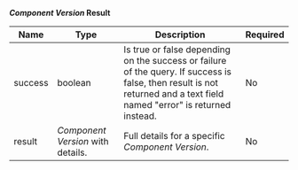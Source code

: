 **_Component Version_ Result**

| Name    | Type                              | Description                                                                                                                                                             | Required |
|---------|-----------------------------------|-------------------------------------------------------------------------------------------------------------------------------------------------------------------------|----------|
| success | boolean                           | Is true or false depending on the success or failure of the query. If success is false, then result is not returned and a text field named "error" is returned instead. | No       |
| result  | _Component Version_ with details. | Full details for a specific _Component Version_.                                                                                                                        | No       |
